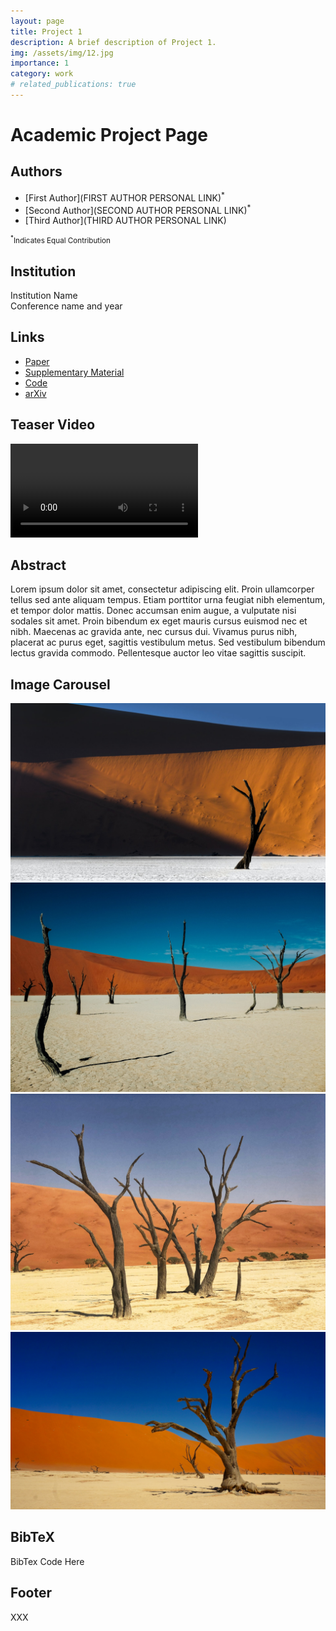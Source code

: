 ```yaml
---
layout: page
title: Project 1
description: A brief description of Project 1.
img: /assets/img/12.jpg
importance: 1
category: work
# related_publications: true
---
```


# Academic Project Page

## Authors

- [First Author](FIRST AUTHOR PERSONAL LINK)<sup>*</sup>
- [Second Author](SECOND AUTHOR PERSONAL LINK)<sup>*</sup>
- [Third Author](THIRD AUTHOR PERSONAL LINK)

<small><sup>*</sup>Indicates Equal Contribution</small>

## Institution

Institution Name  
Conference name and year

## Links

- [Paper](https://arxiv.org/pdf/ARXIV_PAPER_ID.pdf)
- [Supplementary Material](/assets/pdfs/supplementary_material.pdf)
- [Code](https://github.com/YOUR_REPO_HERE)
- [arXiv](https://arxiv.org/abs/ARXIV_PAPER_ID)

## Teaser Video

![Teaser Video](/assets/video/project_1/banner_video.mp4)

## Abstract

Lorem ipsum dolor sit amet, consectetur adipiscing elit. Proin ullamcorper tellus sed ante aliquam tempus. Etiam porttitor urna feugiat nibh elementum, et tempor dolor mattis. Donec accumsan enim augue, a vulputate nisi sodales sit amet. Proin bibendum ex eget mauris cursus euismod nec et nibh. Maecenas ac gravida ante, nec cursus dui. Vivamus purus nibh, placerat ac purus eget, sagittis vestibulum metus. Sed vestibulum bibendum lectus gravida commodo. Pellentesque auctor leo vitae sagittis suscipit.

## Image Carousel

![First image description](/assets/img/project_1/carousel1.jpg)
![Second image description](/assets/img/project_1/carousel2.jpg)
![Third image description](/assets/img/project_1/carousel3.jpg)
![Fourth image description](/assets/img/project_1/carousel4.jpg)

## BibTeX

BibTex Code Here

## Footer

XXX

